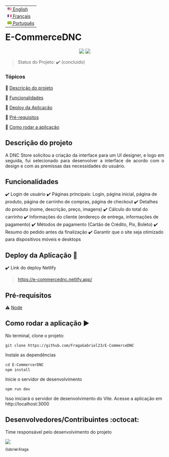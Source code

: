 <table align="right">
 <tr><td><a href="README_en.md"><img src="readme_img/us-flag.png" height="13"> English</a></td></tr>
 <tr><td><a href="README_fr.md"><img src="readme_img/fr-flag.png" height="13"> Français</a></td></tr>
 <tr><td><a href="README.md"><img src="readme_img/br-flag.png" height="13"> Português</a></td></tr>
</table>

<h1>E-CommerceDNC</h1> 

<p align="center">
  <img src="https://img.shields.io/static/v1?label=Netlify&message=deploy&color=blue&style=for-the-badge&logo=netlify"/>
  <img src="http://img.shields.io/static/v1?label=STATUS&message=CONCLUIDO&color=GREEN&style=for-the-badge"/>
</p>

> Status do Projeto: :heavy_check_mark: (concluido)

### Tópicos 

:small_blue_diamond: [Descrição do projeto](#descrição-do-projeto)

:small_blue_diamond: [Funcionalidades](#funcionalidades)

:small_blue_diamond: [Deploy da Aplicação](#deploy-da-aplicação-dash)

:small_blue_diamond: [Pré-requisitos](#pré-requisitos)

:small_blue_diamond: [Como rodar a aplicação](#como-rodar-a-aplicação-arrow_forward)

## Descrição do projeto

<p align="justify">
A DNC Store solicitou a criação da interface para um UI designer, e logo em seguida, fui selecionado para desenvolver a interface de acordo com o design e com as premissas das necessidades do usuário.
</p>

## Funcionalidades

:heavy_check_mark: Login de usuário
:heavy_check_mark: Páginas principais: Login, página inicial, página de produto, página de carrinho de compras, página de checkout
:heavy_check_mark: Detalhes do produto (nome, descrição, preço, imagens)
:heavy_check_mark: Cálculo do total do carrinho
:heavy_check_mark: Informações do cliente (endereço de entrega, informações de pagamento)
:heavy_check_mark: Métodos de pagamento (Cartão de Crédito, Pix, Boleto)
:heavy_check_mark: Resumo do pedido antes da finalização
:heavy_check_mark: Garantir que o site seja otimizado para dispositivos móveis e desktops

## Deploy da Aplicação :dash:

:heavy_check_mark: Link do deploy Netlify 
> https://e-commercednc.netlify.app/

## Pré-requisitos

:warning: [Node](https://nodejs.org/en/download/)

## Como rodar a aplicação :arrow_forward:

No terminal, clone o projeto: 

```
git clone https://github.com/FragaGabriel23/E-CommerceDNC
```

Instale as dependências

```
cd E-CommercerDNC
npm install
```

Inicie o servidor de desenvolvimento

```
npm run dev
```
Isso iniciará o servidor de desenvolvimento do Vite. Acesse a aplicação em http://localhost:3000

## Desenvolvedores/Contribuintes :octocat:

Time responsável pelo desenvolvimento do projeto

[<img src="https://avatars.githubusercontent.com/u/122870445?v=4" width=115><br><sub>Gabriel Fraga</sub>](https://github.com/FragaGabriel23) 